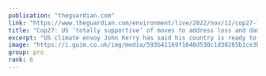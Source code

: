 ```yaml
---
publication: "theguardian.com"
link: "https://www.theguardian.com/environment/live/2022/nov/12/cop27-latest-news-protests-sharm-el-sheikh-egpyt-climate"
title: "Cop27: US ‘totally supportive’ of moves to address loss and damage, says Kerry – as it happened"
excerpt: "US climate envoy John Kerry has said his country is ready to discuss the loss and damage at Cop27"
image: "https://i.guim.co.uk/img/media/593b41169f1648d530c1d38265b1ce3b087e43d9/0_135_5472_3283/master/5472.jpg?width=1200&height=630&quality=85&auto=format&fit=crop&overlay-align=bottom%2Cleft&overlay-width=100p&overlay-base64=L2ltZy9zdGF0aWMvb3ZlcmxheXMvdGctbGl2ZS5wbmc&enable=upscale&s=b96163b36850f10427cfee2f53f3d513"
group: pro
rank: 6
---
```

